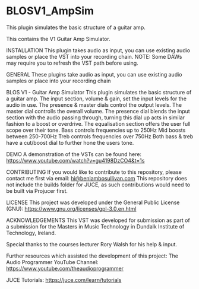 # BLOSV1_AmpSim
This plugin simulates the basic structure of a guitar amp.

This contains the V1 Guitar Amp Simulator.

INSTALLATION
This plugin takes audio as input, you can use existing audio samples or place the VST into your recording chain.
NOTE: Some DAWs may require you to refresh the VST path before using.

GENERAL
These plugins take audio as input, you can use existing audio samples or place into your recording chain

BLOS V1 - Guitar Amp Simulator
This plugin simulates the basic structure of a guitar amp.
The input section, volume & gain, set the input levels for the audio in use.
The presence & master dials control the output levels.
The master dial controlls the overall volume.
The presence dial blends the input section with the audio passing through, turning this dial up acts in similar fashion to a boost or overdrive.
The equalisation section offers the user full scope over their tone.
Bass controls frequencies up to 250Hz
Mid boosts between 250-700Hz
Treb controls frequencies over 750Hz
Both bass & treb have a cut/boost dial to further hone the users tone.

DEMO
A demonstration of the VSTs can be found here:
https://www.youtube.com/watch?v=gu4198DzCO4&t=1s

CONTRIBUTING
If you would like to contribute to this repository, please contact me first via email: hi@benlambosullivan.com
This repository does not include the builds folder for JUCE, as such contributions would need to be built via Projucer first.

LICENSE
This project was developed under the General Public License (GNU):
https://www.gnu.org/licenses/gpl-3.0.en.html

ACKNOWLEDGEMENTS
This VST was developed for submission as part of a submission for the Masters in Music Technology in Dundalk Institute of Technology, Ireland.

Special thanks to the courses lecturer Rory Walsh for his help & input.

Further resources which assisted the development of this project:
The Audio Programmer YouTube Channel:
https://www.youtube.com/theaudioprogrammer

JUCE Tutorials:
https://juce.com/learn/tutorials




